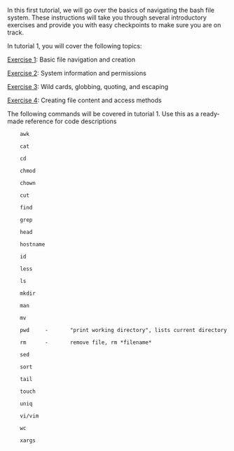 In this first tutorial, we will go over the basics of navigating the bash file system. These instructions will take you through several introductory exercises and provide you with easy checkpoints to make sure you are on track.

In tutorial 1, you will cover the following topics:

[Exercise 1](exercise1): Basic file navigation and creation

[Exercise 2](exercise2): System information and permissions

[Exercise 3](exercise3): Wild cards, globbing, quoting, and escaping

[Exercise 4](exercise4): Creating file content and access methods

The following commands will be covered in tutorial 1. Use this as a ready-made reference for code descriptions

        awk
        
        cat
        
        cd
        
        chmod
        
        chown
        
        cut
        
        find
        
        grep
        
        head
        
        hostname
        
        id
        
        less
  
        ls
  
        mkdir
  
        man
  
        mv
  
        pwd     -       "print working directory", lists current directory
  
        rm      -       remove file, rm *filename*
        
        sed
        
        sort
        
        tail
  
        touch
        
        uniq
        
        vi/vim
        
        wc
        
        xargs
  

